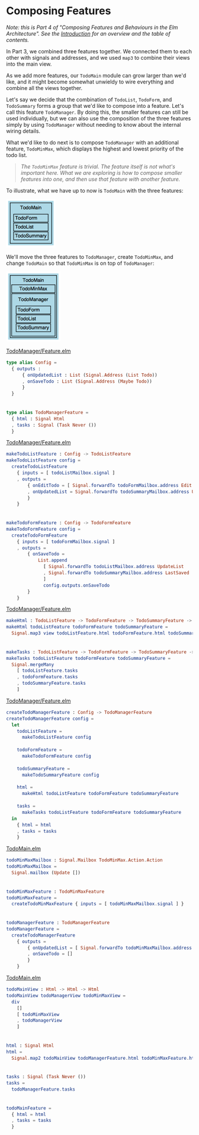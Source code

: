 # Composing Features

_Note: this is Part 4 of "Composing Features and Behaviours in the Elm Architecture". See the
[Introduction](https://github.com/foxdonut/adventures-reactive-web-dev/tree/master/client-elm#composing-features-and-behaviours-in-the-elm-architecture)
for an overview and the table of contents._

In Part 3, we combined three features together. We connected them to each other with signals and
addresses, and we used `map3` to combine their views into the main view.

As we add more features, our `TodoMain` module can grow larger than we'd like, and it might become
somewhat unwieldy to wire everything and combine all the views together.

Let's say we decide that the combination of `TodoList`, `TodoForm`, and `TodoSummary` forms a group
that we'd like to compose into a feature. Let's call this feature `TodoManager`. By doing this, the
smaller features can still be used individually, but we can also use the composition of the three
features simply by using `TodoManager` without needing to know about the internal wiring details.

What we'd like to do next is to compose `TodoManager` with an additional feature, `TodoMinMax`,
which displays the highest and lowest priority of the todo list.

> _The `TodoMinMax` feature is trivial. The feature itself is not what's important here. What we are
> exploring is how to compose smaller features into one, and then use that feature with another
> feature._

To illustrate, what we have up to now is `TodoMain` with the three features:

<img src="images/todomain_1.png"/>

We'll move the three features to `TodoManager`, create `TodoMinMax`, and change `TodoMain` so that
`TodoMinMax` is on top of `TodoManager`:

<img src="images/todomain_2.png"/>

[TodoManager/Feature.elm](TodoManager/Feature.elm)
```elm
type alias Config =
  { outputs :
      { onUpdatedList : List (Signal.Address (List Todo))
      , onSaveTodo : List (Signal.Address (Maybe Todo))
      }
  }


type alias TodoManagerFeature =
  { html : Signal Html
  , tasks : Signal (Task Never ())
  }
```

[TodoManager/Feature.elm](TodoManager/Feature.elm)
```elm
makeTodoListFeature : Config -> TodoListFeature
makeTodoListFeature config =
  createTodoListFeature
    { inputs = [ todoListMailbox.signal ]
    , outputs =
        { onEditTodo = [ Signal.forwardTo todoFormMailbox.address Edit ]
        , onUpdatedList = Signal.forwardTo todoSummaryMailbox.address Update :: config.outputs.onUpdatedList
        }
    }


makeTodoFormFeature : Config -> TodoFormFeature
makeTodoFormFeature config =
  createTodoFormFeature
    { inputs = [ todoFormMailbox.signal ]
    , outputs =
        { onSaveTodo =
            List.append
              [ Signal.forwardTo todoListMailbox.address UpdateList
              , Signal.forwardTo todoSummaryMailbox.address LastSaved
              ]
              config.outputs.onSaveTodo
        }
    }
```

[TodoManager/Feature.elm](TodoManager/Feature.elm)
```elm
makeHtml : TodoListFeature -> TodoFormFeature -> TodoSummaryFeature -> Signal Html
makeHtml todoListFeature todoFormFeature todoSummaryFeature =
  Signal.map3 view todoListFeature.html todoFormFeature.html todoSummaryFeature.html


makeTasks : TodoListFeature -> TodoFormFeature -> TodoSummaryFeature -> Signal (Task Never ())
makeTasks todoListFeature todoFormFeature todoSummaryFeature =
  Signal.mergeMany
    [ todoListFeature.tasks
    , todoFormFeature.tasks
    , todoSummaryFeature.tasks
    ]
```

[TodoManager/Feature.elm](TodoManager/Feature.elm)
```elm
createTodoManagerFeature : Config -> TodoManagerFeature
createTodoManagerFeature config =
  let
    todoListFeature =
      makeTodoListFeature config

    todoFormFeature =
      makeTodoFormFeature config

    todoSummaryFeature =
      makeTodoSummaryFeature config

    html =
      makeHtml todoListFeature todoFormFeature todoSummaryFeature

    tasks =
      makeTasks todoListFeature todoFormFeature todoSummaryFeature
  in
    { html = html
    , tasks = tasks
    }
```

[TodoMain.elm](TodoMain.elm)
```elm
todoMinMaxMailbox : Signal.Mailbox TodoMinMax.Action.Action
todoMinMaxMailbox =
  Signal.mailbox (Update [])


todoMinMaxFeature : TodoMinMaxFeature
todoMinMaxFeature =
  createTodoMinMaxFeature { inputs = [ todoMinMaxMailbox.signal ] }


todoManagerFeature : TodoManagerFeature
todoManagerFeature =
  createTodoManagerFeature
    { outputs =
        { onUpdatedList = [ Signal.forwardTo todoMinMaxMailbox.address Update ]
        , onSaveTodo = []
        }
    }
```

[TodoMain.elm](TodoMain.elm)
```elm
todoMainView : Html -> Html -> Html
todoMainView todoManagerView todoMinMaxView =
  div
    []
    [ todoMinMaxView
    , todoManagerView
    ]


html : Signal Html
html =
  Signal.map2 todoMainView todoManagerFeature.html todoMinMaxFeature.html


tasks : Signal (Task Never ())
tasks =
  todoManagerFeature.tasks


todoMainFeature =
  { html = html
  , tasks = tasks
  }
```

